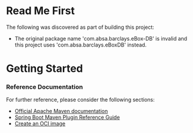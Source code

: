 # Read Me First
The following was discovered as part of building this project:

* The original package name 'com.absa.barclays.eBox-DB' is invalid and this project uses 'com.absa.barclays.eBoxDB' instead.

# Getting Started

### Reference Documentation
For further reference, please consider the following sections:

* [Official Apache Maven documentation](https://maven.apache.org/guides/index.html)
* [Spring Boot Maven Plugin Reference Guide](https://docs.spring.io/spring-boot/docs/3.1.12-SNAPSHOT/maven-plugin/reference/html/)
* [Create an OCI image](https://docs.spring.io/spring-boot/docs/3.1.12-SNAPSHOT/maven-plugin/reference/html/#build-image)

